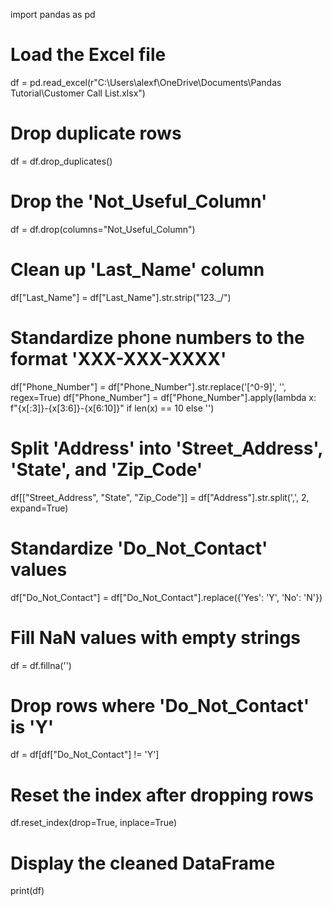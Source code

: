 import pandas as pd

# Load the Excel file
df = pd.read_excel(r"C:\Users\alexf\OneDrive\Documents\Pandas Tutorial\Customer Call List.xlsx")

# Drop duplicate rows
df = df.drop_duplicates()

# Drop the 'Not_Useful_Column'
df = df.drop(columns="Not_Useful_Column")

# Clean up 'Last_Name' column
df["Last_Name"] = df["Last_Name"].str.strip("123._/")

# Standardize phone numbers to the format 'XXX-XXX-XXXX'
df["Phone_Number"] = df["Phone_Number"].str.replace('[^0-9]', '', regex=True)
df["Phone_Number"] = df["Phone_Number"].apply(lambda x: f"{x[:3]}-{x[3:6]}-{x[6:10]}" if len(x) == 10 else '')

# Split 'Address' into 'Street_Address', 'State', and 'Zip_Code'
df[["Street_Address", "State", "Zip_Code"]] = df["Address"].str.split(',', 2, expand=True)

# Standardize 'Do_Not_Contact' values
df["Do_Not_Contact"] = df["Do_Not_Contact"].replace({'Yes': 'Y', 'No': 'N'})

# Fill NaN values with empty strings
df = df.fillna('')

# Drop rows where 'Do_Not_Contact' is 'Y'
df = df[df["Do_Not_Contact"] != 'Y']

# Reset the index after dropping rows
df.reset_index(drop=True, inplace=True)

# Display the cleaned DataFrame
print(df)
